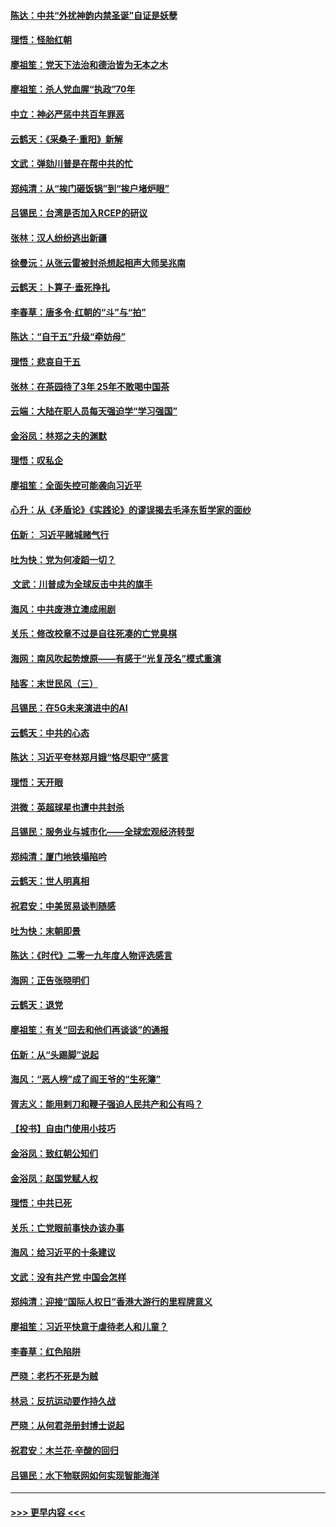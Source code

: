 #### [陈达：中共“外扰神韵内禁圣诞”自证是妖孽](../pages/nsc993/n11748226.md?t=12271311) 
#### [理悟：怪胎红朝](../pages/nsc993/n11748206.md?t=12271311) 
#### [廖祖笙：党天下法治和德治皆为无本之木](../pages/nsc993/n11748135.md?t=12271311) 
#### [廖祖笙：杀人党血腥“执政”70年](../pages/nsc993/n11745144.md?t=12271311) 
#### [中立：神必严惩中共百年罪恶](../pages/nsc993/n11744970.md?t=12271311) 
#### [云鹤天：《采桑子‧重阳》新解](../pages/nsc993/n11744948.md?t=12271311) 
#### [文武：弹劾川普是在帮中共的忙](../pages/nsc993/n11744758.md?t=12271311) 
#### [郑纯清：从“挨门砸饭锅”到“挨户堵炉眼”](../pages/nsc993/n11744745.md?t=12271311) 
#### [吕锡民：台湾是否加入RCEP的研议](../pages/nsc993/n11744701.md?t=12271311) 
#### [张林：汉人纷纷逃出新疆](../pages/nsc993/n11743530.md?t=12271311) 
#### [徐曼沅：从张云雷被封杀想起相声大师吴兆南](../pages/nsc993/n11741816.md?t=12271311) 
#### [云鹤天：卜算子‧垂死挣扎](../pages/nsc993/n11739956.md?t=12271311) 
#### [李春草：唐多令‧红朝的“斗”与“拍”](../pages/nsc993/n11739830.md?t=12271311) 
#### [陈达：“自干五”升级“牵妨母”](../pages/nsc993/n11739724.md?t=12271311) 
#### [理悟：悲哀自干五](../pages/nsc993/n11739547.md?t=12271311) 
#### [张林：在茶园待了3年 25年不敢喝中国茶](../pages/nsc993/n11739240.md?t=12271311) 
#### [云端：大陆在职人员每天强迫学“学习强国”](../pages/nsc993/n11738735.md?t=12271311) 
#### [金浴凤：林郑之夫的渊默](../pages/nsc993/n11737735.md?t=12271311) 
#### [理悟：叹私企](../pages/nsc993/n11737715.md?t=12271311) 
#### [廖祖笙：全面失控可能袭向习近平](../pages/nsc993/n11737704.md?t=12271311) 
#### [心升：从《矛盾论》《实践论》的谬误揭去毛泽东哲学家的面纱](../pages/nsc993/n11736962.md?t=12271311) 
#### [伍新： 习近平赌城赌气行](../pages/nsc993/n11736929.md?t=12271311) 
#### [吐为快：党为何凌蹈一切？](../pages/nsc993/n11736915.md?t=12271311) 
#### [ 文武：川普成为全球反击中共的旗手](../pages/nsc993/n11736882.md?t=12271311) 
#### [海风：中共废港立澳成闹剧](../pages/nsc993/n11735857.md?t=12271311) 
#### [关乐：修改校章不过是自往死凑的亡党臭棋](../pages/nsc993/n11735097.md?t=12271311) 
#### [海网：南风吹起势燎原——有感于“光复茂名”模式重演](../pages/nsc993/n11732308.md?t=12271311) 
#### [陆客：末世民风（三）](../pages/nsc993/n11732211.md?t=12271311) 
#### [吕锡民：在5G未来演进中的AI](../pages/nsc993/n11730010.md?t=12271311) 
#### [云鹤天：中共的心态](../pages/nsc993/n11729906.md?t=12271311) 
#### [陈达：习近平夸林郑月娥“恪尽职守”感言](../pages/nsc993/n11729881.md?t=12271311) 
#### [理悟：天开眼](../pages/nsc993/n11729699.md?t=12271311) 
#### [洪微：英超球星也遭中共封杀](../pages/nsc993/n11727243.md?t=12271311) 
#### [吕锡民：服务业与城市化——全球宏观经济转型](../pages/nsc993/n11725845.md?t=12271311) 
#### [郑纯清：厦门地铁塌陷吟](../pages/nsc993/n11725813.md?t=12271311) 
#### [云鹤天：世人明真相](../pages/nsc993/n11725621.md?t=12271311) 
#### [祝君安：中美贸易谈判随感](../pages/nsc993/n11725609.md?t=12271311) 
#### [吐为快：末朝即景](../pages/nsc993/n11723365.md?t=12271311) 
#### [陈达：《时代》二零一九年度人物评选感言](../pages/nsc993/n11723337.md?t=12271311) 
#### [海网：正告张晓明们](../pages/nsc993/n11723228.md?t=12271311) 
#### [云鹤天：退党](../pages/nsc993/n11723056.md?t=12271311) 
#### [廖祖笙：有关“回去和他们再谈谈”的通报](../pages/nsc993/n11722442.md?t=12271311) 
#### [伍新：从“头踢脚”说起](../pages/nsc993/n11722429.md?t=12271311) 
#### [海风：“恶人榜”成了阎王爷的“生死簿”](../pages/nsc993/n11722272.md?t=12271311) 
#### [胥志义：能用剌刀和鞭子强迫人民共产和公有吗？](../pages/nsc993/n11720569.md?t=12271311) 
#### [【投书】自由门使用小技巧](../pages/nsc993/n11720180.md?t=12271311) 
#### [金浴凤：致红朝公知们](../pages/nsc993/n11720563.md?t=12271311) 
#### [金浴凤：赵国党赋人权](../pages/nsc993/n11720533.md?t=12271311) 
#### [理悟：中共已死](../pages/nsc993/n11720233.md?t=12271311) 
#### [关乐：亡党眼前事快办该办事](../pages/nsc993/n11719160.md?t=12271311) 
#### [海风：给习近平的十条建议](../pages/nsc993/n11717616.md?t=12271311) 
#### [文武：没有共产党 中国会怎样](../pages/nsc993/n11717584.md?t=12271311) 
#### [郑纯清：迎接“国际人权日”香港大游行的里程牌意义](../pages/nsc993/n11717417.md?t=12271311) 
#### [廖祖笙：习近平快意于虐待老人和儿童？](../pages/nsc993/n11715313.md?t=12271311) 
#### [李春草：红色陷阱](../pages/nsc993/n11715029.md?t=12271311) 
#### [严晓：老朽不死是为贼](../pages/nsc993/n11712910.md?t=12271311) 
#### [林忌：反抗运动要作持久战](../pages/nsc993/n11712623.md?t=12271311) 
#### [严晓：从何君尧册封博士说起](../pages/nsc993/n11712465.md?t=12271311) 
#### [祝君安：木兰花·辛酸的回归](../pages/nsc993/n11712381.md?t=12271311) 
#### [吕锡民：水下物联网如何实现智能海洋](../pages/nsc993/n11711158.md?t=12271311) 

----
#### [ >>> 更早内容 <<< ](../indexes/nsc993-earlier.md)
